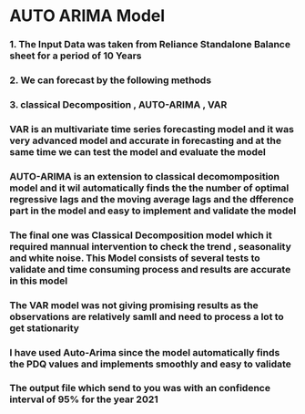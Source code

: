 # AUTO ARIMA Model

### 1. The Input Data was taken from Reliance Standalone Balance sheet for a period of 10 Years
### 2. We can forecast by the following methods
### 3. classical Decomposition , AUTO-ARIMA , VAR 
### VAR is an multivariate time series forecasting model and it was very advanced model and accurate in forecasting and at the same time   we can test the model and evaluate the model
### AUTO-ARIMA is an extension to classical decomomposition model and it wil automatically finds the the number of optimal regressive      lags and the moving average lags and the dfference part in the model and easy to implement and validate the model
### The final one was Classical Decomposition model which it required mannual intervention to check the trend , seasonality and white      noise. This Model consists of several tests to validate and time consuming process and results are accurate in this model

### The VAR model was not giving promising results as the observations are relatively samll and need to process a lot to  get stationarity 

### I have used Auto-Arima since the model automatically finds the PDQ values and implements smoothly and easy to validate 
### The output file which send to you was with an confidence interval of 95% for the year 2021
